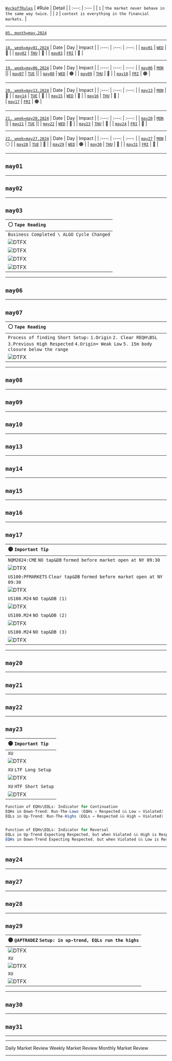 [`WyckoffRules`](https://medium.com/@Blocksavant/composite-man-ca18c9d2d5a5)
| #Rule | Detail |
| :---: | :--- |
| `1` | `the market never behave in the same way twice.`   |
| `2` | `context is everything in the financial markets.`  |
___    
[`05. month=may.2024`](https://www.forexfactory.com/calendar?month=may.2024)
___
[`18. week=may01.2024`](https://www.forexfactory.com/calendar?week=may01.2024)
| Date | Day | Impact | 
| :---: | :---: | :---: |
| [`may01`](#may01) | [`WED`](https://www.forexfactory.com/calendar?day=may01.2024) | 🔴 | 
| [`may02`](#may02) | [`THU`](https://www.forexfactory.com/calendar?day=may02.2024) | 🔴 | 
| [`may03`](#may03) | [`FRI`](https://www.forexfactory.com/calendar?day=may03.2024) | 🔴 | 
___
[`19. week=may06.2024`](https://www.forexfactory.com/calendar?week=may06.2024)
| Date | Day | Impact | 
| :---: | :---: | :---: |
| [`may06`](#may06) | [`MON`](https://www.forexfactory.com/calendar?day=may06.2024) ||
| [`may07`](#may07) | [`TUE`](https://www.forexfactory.com/calendar?day=may07.2024) ||
| [`may08`](#may08) | [`WED`](https://www.forexfactory.com/calendar?day=may08.2024) | 🟠 | 
| [`may09`](#may09) | [`THU`](https://www.forexfactory.com/calendar?day=may09.2024) | 🔴 | 
| [`may10`](#may10) | [`FRI`](https://www.forexfactory.com/calendar?day=may10.2024) | 🟠 | 
___
[`20. week=may13.2024`](https://www.forexfactory.com/calendar?week=may13.2024)
| Date | Day | Impact | 
| :---: | :---: | :---: |
| [`may13`](#may13) | [`MON`](https://www.forexfactory.com/calendar?day=may13.2024) | 🔴 | 
| [`may14`](#may14) | [`TUE`](https://www.forexfactory.com/calendar?day=may14.2024) | 🔴 | 
| [`may15`](#may15) | [`WED`](https://www.forexfactory.com/calendar?day=may15.2024) | 🔴 | 
| [`may16`](#may16) | [`THU`](https://www.forexfactory.com/calendar?day=may16.2024) | 🔴 |  
| [`may17`](#may17) | [`FRI`](https://www.forexfactory.com/calendar?day=may17.2024) | 🟠 | 
___
[`21. week=may20.2024`](https://www.forexfactory.com/calendar?week=may20.2024)
| Date | Day | Impact | 
| :---: | :---: | :---: |
| [`may20`](#may20) | [`MON`](https://www.forexfactory.com/calendar?day=may20.2024) ||
| [`may21`](#may21) | [`TUE`](https://www.forexfactory.com/calendar?day=may21.2024) || 
| [`may22`](#may22) | [`WED`](https://www.forexfactory.com/calendar?day=may22.2024) | 🔴 | 
| [`may23`](#may23) | [`THU`](https://www.forexfactory.com/calendar?day=may23.2024) | 🔴 | 
| [`may24`](#may24) | [`FRI`](https://www.forexfactory.com/calendar?day=may24.2024) | 🔴 | 
___
[`22. week=may27.2024`](https://www.forexfactory.com/calendar?week=may27.2024)
| Date | Day | Impact | 
| :---: | :---: | :---: | 
| [`may27`](#may27) | [`MON`](https://www.forexfactory.com/calendar?day=may27.2024) | ⚪ |
| [`may28`](#may28) | [`TUE`](https://www.forexfactory.com/calendar?day=may28.2024) | 🔴 | 
| [`may29`](#may29) | [`WED`](https://www.forexfactory.com/calendar?day=may29.2024) | 🟠 |
| [`may30`](#may30) | [`THU`](https://www.forexfactory.com/calendar?day=may30.2024) | 🔴 | 
| [`may31`](#may31) | [`FRI`](https://www.forexfactory.com/calendar?day=may31.2024) | 🔴 | 
___    
## `may01`
___    
## `may02`
___    
## `may03`
| ⚪ `Tape Reading`|
| :--- |
| `Business Completed \ ALGO Cycle Changed` |
| ![DTFX](https://www.tradingview.com/x/qPdFQWNH/ "DTFX") |
| ![DTFX](https://www.tradingview.com/x/0FJCOmHt/ "DTFX") |
| ![DTFX](https://www.tradingview.com/x/JGNJM2ZH/ "DTFX") |
| ![DTFX](https://www.tradingview.com/x/lyPIbPjx/ "DTFX") |
___    
## `may06`
___    
## `may07`
| ⚪ `Tape Reading`|
| :--- |
| `Process of finding Short Setup:` `1.Origin` `2. Clear REQH\BSL` `3.Previous High Respected` `4.Origin= Weak Low` `5. 15m body closure below the range` |
| ![DTFX](https://www.tradingview.com/x/TptehR4L/ "DTFX") |
___    
## `may08`
___    
## `may09`
___    
## `may10`
___    
## `may13`
___    
## `may14`
___    
## `may15`
___    
## `may16`
___    
## `may17`
| 🟡 `Important Tip`|
| :--- |
| `NQM2024:CME` `NO tap&DB` `formed before market open at NY 09:30` |
| ![DTFX](https://www.tradingview.com/x/tMygXHJq/ "DTFX") |
| `US100:PFMARKETS` `Clear tap&DB` `formed before market open at NY 09:30` |
| ![DTFX](https://www.tradingview.com/x/udWmQPFD/ "DTFX") |
| `US100.M24` `NO tap&DB (1)` |
| ![DTFX](https://charts.mql5.com/39/579/us100-m24-m5-wm-markets-ltd-2.png "https://www.mql5.com/en/charts/19356267") |
| `US100.M24` `NO tap&DB (2)` |
| ![DTFX](https://charts.mql5.com/39/579/us100-m24-m5-wm-markets-ltd-3.png "https://www.mql5.com/en/charts/19356292") |
| `US100.M24` `NO tap&DB (3)` |
| ![DTFX](https://charts.mql5.com/39/579/us100-m24-m1-wm-markets-ltd.png "https://www.mql5.com/en/charts/19356234") |
___    
## `may20`
___    
## `may21`
___    
## `may22`
___    
## `may23`

| 🟡 `Important Tip`|
| :--- |
| `XU`  |
| ![DTFX](https://www.tradingview.com/x/fUZ8wWkD/ "DTFX") |
| `XU` `LTF Long Setup` |
| ![DTFX](https://www.tradingview.com/x/ISvB2on4/ "DTFX") |
| `XU` `HTF Short Setup` |
| ![DTFX](https://www.tradingview.com/x/cFKO1tCF/ "DTFX") |

```java
Function of EQHs\EQLs: Indicator for Continuation
EQHs in Down-Trend: Run-The-Lows (EQHs = Respected && Low = Violated)
EQLs in Up-Trend: Run-The-Highs (EQLs = Respected && High = Violated)


Function of EQHs\EQLs: Indicator for Reversal
EQLs in Up-Trend Expecting Respected, but when Violated && High is Respected = initial indication starting a Down-Trend.
EQHs in Down-Trend Expecting Respected, but when Violated && Low is Respected = initial indication starting an Up-Trend.
```
___    
## `may24`
___    
## `may27`
___    
## `may28`
___    
## `may29`
| 🟡 `@APTRADEZ` `Setup: in up-trend, EQLs run the highs` |
| :--- |
| ![DTFX](https://www.tradingview.com/x/NJl6aerR/ "DTFX") |
| `XU`  |
| ![DTFX](https://www.tradingview.com/x/Z0pLaOJ8/ "DTFX") |
| `XU`  |
| ![DTFX](https://www.tradingview.com/x/tbKtuJcL/ "DTFX") |
___    
## `may30`
___    
## `may31`
___    




___    
Daily Market Review
Weekly Market Review
Monthly Market Review
___    
